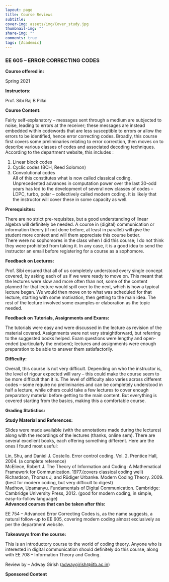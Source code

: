 ```yaml
---
layout: page
title: Course Reviews
subtitle:
cover-img: assets/img/Cover_study.jpg
thumbnail-img: ""
share-img: ""
comments: true
tags: [Academic]
---
```


### EE 605 – ERROR CORRECTING CODES
**Course offered in:**

Spring 2021 <br>

**Instructors:**

Prof. Sibi Raj B Pillai <br>

**Course Content:**

Fairly self-explanatory – messages sent through a medium are subjected to noise, leading to errors at the receiver; these messages are instead embedded within codewords that are less susceptible to errors or allow the errors to be identified, hence error correcting codes. Broadly, this course first covers some preliminaries relating to error correction, then moves on to describe various classes of codes and associated decoding techniques. According to the department website, this includes : <br>
1. Linear block codes <br>
2. Cyclic codes (BCH, Reed Solomon) <br>
3. Convolutional codes <br>
All of this constitutes what is now called classical coding. Unprecedented advances in computation power over the last 30-odd years has led to the development of several new classes of codes – LDPC, turbo, polar – collectively called modern coding. It is likely that the instructor will cover these in some capacity as well. <br>

**Prerequisites:**

There are no strict pre-requisites, but a good understanding of linear algebra will definitely be needed. A course in (digital) communication or information theory (if not done before, at least in parallel) will give the student more context and will them appreciate this course better. <br>
There were no sophomores in the class when I did this course; I do not think they were prohibited from taking it. In any case, it is a good idea to send the instructor an email before registering for a course as a sophomore. <br>

**Feedback on Lectures:**

Prof. Sibi ensured that all of us completely understood every single concept covered, by asking each of us if we were ready to move on. This meant that the lectures were slow and more often than not, some of the content planned for that lecture would spill over to the next, which is how a typical lecture began. We would then move on to what was scheduled for that lecture, starting with some motivation, then getting to the main idea. The rest of the lecture involved some examples or elaboration as the topic needed. <br>

**Feedback on Tutorials, Assignments and Exams:**

The tutorials were easy and were discussed in the lecture as revision of the material covered. Assignments were not very straightforward, but referring to the suggested books helped. Exam questions were lengthy and open-ended (particularly the endsem); lectures and assignments were enough preparation to be able to answer them satisfactorily. <br>

**Difficulty:**

Overall, this course is not very difficult. Depending on who the instructor is, the level of rigour expected will vary – this could make the course seem to be more difficult than it is. The level of difficulty also varies across different codes – some require no preliminaries and can be completely understood in half a lecture, while others could take a few lectures to cover enough preparatory material before getting to the main content. But everything is covered starting from the basics, making this a comfortable course. <br>

**Grading Statistics:**


**Study Material and References:**

Slides were made available (with the annotations made during the lectures) along with the recordings of the lectures (thanks, online sem). There are several excellent books, each offering something different. Here are the ones I found most useful: <br>

Lin, Shu, and Daniel J. Costello. Error control coding. Vol. 2. Prentice Hall, 2004. (a complete reference) <br>
McEliece, Robert J. The Theory of Information and Coding: A Mathematical Framework for Communication. 1977.(covers classical coding well) <br>
Richardson, Thomas J, and Rüdiger Urbanke. Modern Coding Theory. 2009. (best for modern coding, but very difficult to digest) <br>
Madhow, Upamanyu. Fundamentals of Digital Communication. Cambridge: Cambridge University Press, 2012. (good for modern coding, in simple, easy-to-follow language) <br>
**Advanced courses that can be taken after this:**

EE 754 – Advanced Error Correcting Codes is, as the name suggests, a natural follow-up to EE 605, covering modern coding almost exclusively as per the department website. <br>

**Takeaways from the course:**

This is an introductory course to the world of coding theory. Anyone who is interested in digital communication should definitely do this course, along with EE 708 – Information Theory and Coding. <br>

Review by – Adway Girish (adwaygirish@iitb.ac.in) <br>

**Sponsored Content**